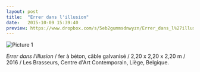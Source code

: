 ```yaml
---
layout: post
title:  "Errer dans l'illusion"
date:   2015-10-09 15:39:40
preview: https://www.dropbox.com/s/5eb2gummsdnwyzn/Errer_dans_l%27illusion_2016_Les_Brasseurs.jpg?raw=1
---
```


![Picture 1](https://www.dropbox.com/s/5eb2gummsdnwyzn/Errer_dans_l%27illusion_2016_Les_Brasseurs.jpg?raw=1)

<span style="font-style: italic;">Errer dans l'illusion</span>  / fer &agrave; b&eacute;ton, c&acirc;ble galvanis&eacute; / 2,20 x 2,20 x 2,20 m / 2016 / Les Brasseurs, Centre d'Art Contemporain,
Li&egrave;ge, Belgique.
